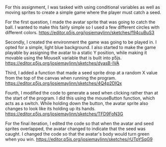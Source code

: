 For this assignment, I was tasked with using conditional variables as well as moving sprites to create a simple game where the player must catch a seed.

For the first question, I made the avatar sprite that was going to catch the ball. I wanted to make this fairly simple so I used a few different circles with different colors.
https://editor.p5js.org/josiemaylinn/sketches/f94cuBuS3

Secondly, I created the environment the game was going to be played in. I opted for a simple, light blue background. I also started to make the game playable by assigning the avatar to a static Y position, while making it movable using the MouseX variable that is built into p5js.
https://editor.p5js.org/josiemaylinn/sketches/dyasB-IVA

Third, I added a function that made a seed sprite drop at a random X value from the top of the canvas when running the program. 
https://editor.p5js.org/josiemaylinn/sketches/4Q4p2DlQx

Fourth, I modified the code to generate a seed when clicking rather than at the start of the program. I did this using the mouseButton function, which acts as a switch. While holding down the button, the avatar sprite also changes to look like its holding up its hands.
https://editor.p5js.org/josiemaylinn/sketches/TFD9FoN3G

For the final iteration, I edited the code so that when the avatar and seed sprites overlapped, the avatar changed to indicate that the seed was caught. I changed the code so that the avatar's body would turn green when you win.
https://editor.p5js.org/josiemaylinn/sketches/rUTpYSqG9
